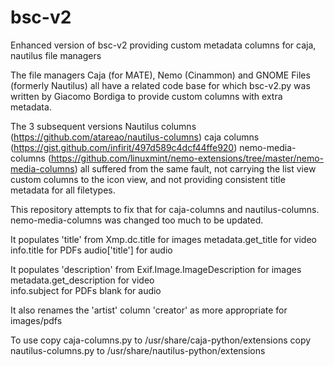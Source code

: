 # bsc-v2
Enhanced version of bsc-v2 providing custom metadata columns for caja, nautilus file managers

The file managers Caja (for MATE), Nemo (Cinammon) and GNOME Files (formerly Nautilus) all have a related code
base for which bsc-v2.py was written by Giacomo Bordiga to provide custom columns with extra metadata.

The 3 subsequent versions Nautilus columns (https://github.com/atareao/nautilus-columns)
caja columns (https://gist.github.com/infirit/497d589c4dcf44ffe920) nemo-media-columns 
(https://github.com/linuxmint/nemo-extensions/tree/master/nemo-media-columns) all suffered from the same
fault, not carrying the list view custom columns to the icon view, and not providing consistent title
metadata for all filetypes.

This repository attempts to fix that for caja-columns and nautilus-columns. nemo-media-columns was changed too
much to be updated.

It populates 'title' from
  Xmp.dc.title for images
  metadata.get_title for video 
  info.title for PDFs
  audio['title'] for audio
  
It populates 'description' from
  Exif.Image.ImageDescription for images
  metadata.get_description for video  
  info.subject for PDFs
  blank for audio

It also renames the 'artist' column 'creator' as more appropriate for images/pdfs

To use
  copy caja-columns.py to /usr/share/caja-python/extensions
  copy nautilus-columns.py to /usr/share/nautilus-python/extensions

